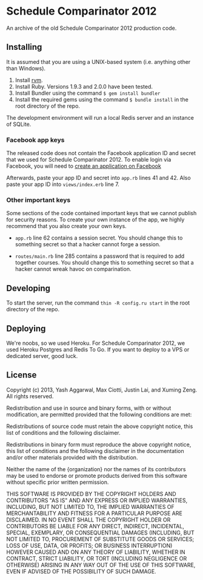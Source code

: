 # Schedule Comparinator 2012

An archive of the old Schedule Comparinator 2012 production code.

## Installing

It is assumed that you are using a UNIX-based system (i.e. anything other than Windows).

1. Install [rvm](https://rvm.io/).
2. Install Ruby. Versions 1.9.3 and 2.0.0 have been tested.
3. Install Bundler using the command `$ gem install bundler`
4. Install the required gems using the command `$ bundle install` in the root directory of the repo.

The development environment will run a local Redis server and an instance of SQLite.

### Facebook app keys

The released code does not contain the Facebook application ID and secret that we used for Schedule Comparinator 2012. To enable login via Facebook, you will need to [create an application on Facebook](https://developers.facebook.com/apps/)

Afterwards, paste your app ID and secret into `app.rb` lines 41 and 42. Also paste your app ID into `views/index.erb` line 7.

### Other important keys

Some sections of the code contained important keys that we cannot publish for security reasons. To create your own instance of the app, we highly recommend that you also create your own keys.

- `app.rb` line 62 contains a session secret. You should change this to something secret so that a hacker cannot forge a session.

- `routes/main.rb` line 285 contains a password that is required to add together courses. You should change this to something secret so that a hacker cannot wreak havoc on comparination.

## Developing

To start the server, run the command `thin -R config.ru start` in the root directory of the repo.

## Deploying

We're noobs, so we used Heroku. For Schedule Comparinator 2012, we used Heroku Postgres and Redis To Go. If you want to deploy to a VPS or dedicated server, good luck.

## License

Copyright (c) 2013, Yash Aggarwal, Max Ciotti, Justin Lai, and Xuming Zeng.
All rights reserved.

Redistribution and use in source and binary forms, with or without modification,
are permitted provided that the following conditions are met:

  Redistributions of source code must retain the above copyright notice, this
  list of conditions and the following disclaimer.

  Redistributions in binary form must reproduce the above copyright notice, this
  list of conditions and the following disclaimer in the documentation and/or
  other materials provided with the distribution.

  Neither the name of the {organization} nor the names of its
  contributors may be used to endorse or promote products derived from
  this software without specific prior written permission.

THIS SOFTWARE IS PROVIDED BY THE COPYRIGHT HOLDERS AND CONTRIBUTORS "AS IS" AND
ANY EXPRESS OR IMPLIED WARRANTIES, INCLUDING, BUT NOT LIMITED TO, THE IMPLIED
WARRANTIES OF MERCHANTABILITY AND FITNESS FOR A PARTICULAR PURPOSE ARE
DISCLAIMED. IN NO EVENT SHALL THE COPYRIGHT HOLDER OR CONTRIBUTORS BE LIABLE FOR
ANY DIRECT, INDIRECT, INCIDENTAL, SPECIAL, EXEMPLARY, OR CONSEQUENTIAL DAMAGES
(INCLUDING, BUT NOT LIMITED TO, PROCUREMENT OF SUBSTITUTE GOODS OR SERVICES;
LOSS OF USE, DATA, OR PROFITS; OR BUSINESS INTERRUPTION) HOWEVER CAUSED AND ON
ANY THEORY OF LIABILITY, WHETHER IN CONTRACT, STRICT LIABILITY, OR TORT
(INCLUDING NEGLIGENCE OR OTHERWISE) ARISING IN ANY WAY OUT OF THE USE OF THIS
SOFTWARE, EVEN IF ADVISED OF THE POSSIBILITY OF SUCH DAMAGE.